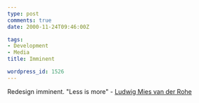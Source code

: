 ```yaml
---
type: post
comments: true
date: 2000-11-24T09:46:00Z

tags:
- Development
- Media
title: Imminent

wordpress_id: 1526
---
```


Redesign imminent. "Less is more" - [Ludwig Mies van der Rohe](http://www.britannica.com/bcom/eb/article/2/0,5716,53912+1+52600,00.html)
